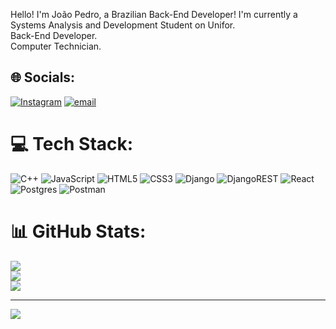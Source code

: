 Hello! I'm João Pedro, a Brazilian Back-End Developer!
I'm currently a Systems Analysis and Development Student on Unifor.<br>Back-End Developer.<br>Computer Technician.<br>


## 🌐 Socials:
[![Instagram](https://img.shields.io/badge/Instagram-%23E4405F.svg?logo=Instagram&logoColor=white)](https://instagram.com/jp_nobree) [![email](https://img.shields.io/badge/Email-D14836?logo=gmail&logoColor=white)](mailto:jpnobreee@gmail.com) 

# 💻 Tech Stack:
![C++](https://img.shields.io/badge/c++-%2300599C.svg?style=for-the-badge&logo=c%2B%2B&logoColor=white) ![JavaScript](https://img.shields.io/badge/javascript-%23323330.svg?style=for-the-badge&logo=javascript&logoColor=%23F7DF1E) ![HTML5](https://img.shields.io/badge/html5-%23E34F26.svg?style=for-the-badge&logo=html5&logoColor=white) ![CSS3](https://img.shields.io/badge/css3-%231572B6.svg?style=for-the-badge&logo=css3&logoColor=white) ![Django](https://img.shields.io/badge/django-%23092E20.svg?style=for-the-badge&logo=django&logoColor=white) ![DjangoREST](https://img.shields.io/badge/DJANGO-REST-ff1709?style=for-the-badge&logo=django&logoColor=white&color=ff1709&labelColor=gray) ![React](https://img.shields.io/badge/react-%2320232a.svg?style=for-the-badge&logo=react&logoColor=%2361DAFB) ![Postgres](https://img.shields.io/badge/postgres-%23316192.svg?style=for-the-badge&logo=postgresql&logoColor=white) ![Postman](https://img.shields.io/badge/Postman-FF6C37?style=for-the-badge&logo=postman&logoColor=white)
# 📊 GitHub Stats:
![](https://github-readme-stats.vercel.app/api?username=jpnobree&theme=dark&hide_border=false&include_all_commits=false&count_private=false)<br/>
![](https://nirzak-streak-stats.vercel.app/?user=jpnobree&theme=dark&hide_border=false)<br/>
![](https://github-readme-stats.vercel.app/api/top-langs/?username=jpnobree&theme=dark&hide_border=false&include_all_commits=false&count_private=false&layout=compact)

---
[![](https://visitcount.itsvg.in/api?id=jpnobree&icon=0&color=0)](https://visitcount.itsvg.in)

<!-- Proudly created with GPRM ( https://gprm.itsvg.in ) -->
